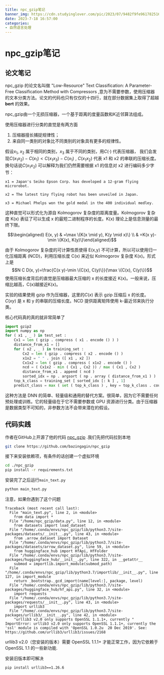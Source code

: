 ```yaml
---
title: npc_gzip笔记
banner_img: https://cdn.studyinglover.com/pic/2023/07/9482f9fe9617825162494635a1b7f460.jpg
date: 2023-7-18 16:57:00
categories:
- 自然语言处理
---
```

# npc_gzip笔记
## 论文笔记
npc_gzip 的论文名叫做 "Low-Resource" Text Classification: A Parameter-Free Classification Method with Compressors ,意为不需要参数，使用压缩器的文本分类方法。论文的代码也只有仅仅的十四行，就在部分数据集上取得了超越 __bert__ 的效果。

npc_gzip由一个无损压缩器，一个基于距离的度量函数和K近邻算法组成。

使用压缩器进行分类的直觉是有两方面
1. 压缩器擅长捕捉规律性；  
2. 来自同一类别的对象比不同类别的对象具有更多的规律性。

假设$x_1$, $x_2$ 属于相同的类别，$x_3$ 属于不同的类别，用$C(\cdot)$ 代表压缩器， 我们会发现$C\left(x_1 x_2\right)-C\left(x_1\right)<C\left(x_1 x_3\right)-C\left(x_1\right)$  , $C\left(x_1 x_2\right)$ 代表 x1 和 x2 的串联的压缩长度。换句话说$C\left(x_1 x_2\right)$ 可以解释为我们仍然需要根据 x1 的信息对 x2 进行编码多少字节：
```
x1 = Japan's Seiko Epson Corp. has developed a 12-gram flying microrobot.

x2 = The latest tiny flying robot has been unveiled in Japan.

x3 = Michael Phelps won the gold medal in the 400 individual medley.
```

这种直觉可以形式化为源自 Kolmogorov 复杂度的距离度量。Kolmogorov 复杂度 K(x) 表征了可以生成 x 的最短二进制程序的长度。K(x) 理论上是信息测量的最终下限。

$$\begin{aligned} E(x, y) & =\max \{K(x \mid y), K(y \mid x)\} \\ & =K(x y)-\min \{K(x), K(y)\}\end{aligned}$$

由于 Kolmogorov 复杂度的可计算性质使得 E(x,y) 不可计算，所以可以使用归一化压缩距离 (NCD)，利用压缩长度 C(x) 来近似 Kolmogorov 复杂度 K(x)。形式上是$$N C D(x, y)=\frac{C(x y)-\min \{C(x), C(y)\}}{\max \{C(x), C(y)\}}$$
使用压缩长度背后的直觉是压缩器最大压缩的 x 的长度接近 K(x)。一般来说，压缩比越高，C(x)越接近K(x)。

实验的结果使用 gzip 作为压缩器，这里的$C(x)$ 表示 gzip 压缩后 x 的长度。$C(xy)$ 是 x 和 y 的串联的压缩长度。NCD 提供距离矩阵使用 k-最近邻来执行分类。

核心代码真的真的就非常简单了
```python
import gzip2 
import numpy as np
for ( x1 , _ ) in test_set :
	Cx1 = len ( gzip . compress ( x1 . encode () ) )
	distance_from_x1 = []
	for ( x2 , _ ) in training_set :
		Cx2 = len ( gzip . compress ( x2 . encode () )
		x1x2 = " " . join ([ x1 , x2 ])
		Cx1x2 = len ( gzip . compress ( x1x2 . encode () )
		ncd = ( Cx1x2 - min ( Cx1 , Cx2 )) / max ( Cx1 , Cx2 )
		distance_from_x1 . append ( ncd )
		sorted_idx = np . argsort ( np . array ( distance_from_x1 ) )
	top_k_class = training_set [ sorted_idx [: k ] , 1]
	predict_class = max ( set ( top_k_class ) , key = top_k_class . count )
```

这种方法是 DNN 的简单、轻量级和通用的替代方案。很简单，因为它不需要任何预处理或训练。它的轻量级在于它不需要参数或 GPU 资源进行分类。由于压缩器是数据类型不可知的，非参数方法不会带来潜在的假设。

## 代码实践
作者在GitHub上开源了他的代码 [npc_gzip](https://github.com/bazingagin/npc_gzip) .我们先把代码拉到本地
```bash
git clone https://github.com/bazingagin/npc_gzip
```
接下来安装依赖项，有条件的话创建一个虚拟环境
```bash
cd ./npc_gzip
pip install -r requirements.txt
```

安装完了之后运行`main_text.py`
```bash
python main_text.py
```

注意，如果你遇到了这个问题
```
Traceback (most recent call last):
  File "main_text.py", line 2, in <module>
    from data import *
  File "/home/npc_gzip/data.py", line 12, in <module>
    from datasets import load_dataset
  File "/home/.conda/envs/npc_gzip/lib/python3.7/site-packages/datasets/__init__.py", line 43, in <module>
    from .arrow_dataset import Dataset
  File "/home/.conda/envs/npc_gzip/lib/python3.7/site-packages/datasets/arrow_dataset.py", line 59, in <module>
    from huggingface_hub import HfApi, HfFolder
  File "/home/.conda/envs/npc_gzip/lib/python3.7/site-packages/huggingface_hub/__init__.py", line 322, in __getattr__
    submod = importlib.import_module(submod_path)
  File "/home/.conda/envs/npc_gzip/lib/python3.7/importlib/__init__.py", line 127, in import_module
    return _bootstrap._gcd_import(name[level:], package, level)
  File "/home/.conda/envs/npc_gzip/lib/python3.7/site-packages/huggingface_hub/hf_api.py", line 32, in <module>
    import requests
  File "/home/.conda/envs/npc_gzip/lib/python3.7/site-packages/requests/__init__.py", line 43, in <module>
    import urllib3
  File "/home/.conda/envs/npc_gzip/lib/python3.7/site-packages/urllib3/__init__.py", line 42, in <module>
    "urllib3 v2.0 only supports OpenSSL 1.1.1+, currently "
ImportError: urllib3 v2.0 only supports OpenSSL 1.1.1+, currently the 'ssl' module is compiled with 'OpenSSL 1.0.2u  20 Dec 2019'. See: https://github.com/urllib3/urllib3/issues/2168
```

urllib3 v2.0（您安装的版本）需要 OpenSSL 1.1.1+ 才能正常工作，因为它依赖于 OpenSSL 1.1 的一些新功能.

安装旧版本即可解决
```bash
pip install urllib3==1.26.6 
```